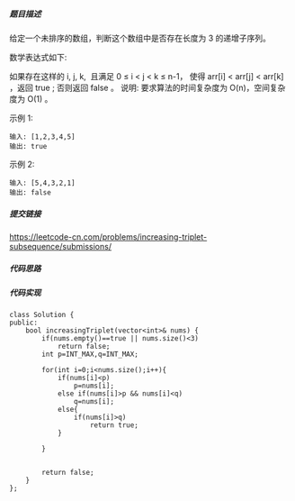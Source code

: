 ##### 题目描述

给定一个未排序的数组，判断这个数组中是否存在长度为 3 的递增子序列。

数学表达式如下:

如果存在这样的 i, j, k,  且满足 0 ≤ i < j < k ≤ n-1，
使得 arr[i] < arr[j] < arr[k] ，返回 true ; 否则返回 false 。
说明: 要求算法的时间复杂度为 O(n)，空间复杂度为 O(1) 。

示例 1:
```
输入: [1,2,3,4,5]
输出: true
```
示例 2:
```
输入: [5,4,3,2,1]
输出: false
```




##### 提交链接
https://leetcode-cn.com/problems/increasing-triplet-subsequence/submissions/



##### 代码思路




##### 代码实现

```
class Solution {
public:
    bool increasingTriplet(vector<int>& nums) {
        if(nums.empty()==true || nums.size()<3)
            return false;
        int p=INT_MAX,q=INT_MAX;

        for(int i=0;i<nums.size();i++){
            if(nums[i]<p)
                p=nums[i];
            else if(nums[i]>p && nums[i]<q)
                q=nums[i];
            else{
                if(nums[i]>q)
                    return true;
            }
            
        }


        return false;
    }
};

```
